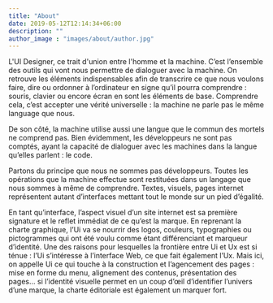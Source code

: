 ```yaml
---
title: "About"
date: 2019-05-12T12:14:34+06:00
description: ""
author_image : "images/about/author.jpg"
---
```


L'UI Designer, ce trait d'union entre l'homme et la machine. C’est l’ensemble des outils qui vont nous permettre de dialoguer avec la machine. On retrouve les éléments indispensables afin de transcrire ce que nous voulons faire, dire ou ordonner à l’ordinateur en signe qu’il pourra comprendre : souris, clavier ou encore écran en sont les éléments de base. Comprendre cela, c’est accepter une vérité universelle : la machine ne parle pas le même language que nous.

De son côté, la machine utilise aussi une langue que le commun des mortels ne comprend pas. Bien évidemment, les développeurs ne sont pas comptés, ayant la capacité de dialoguer avec les machines dans la langue qu’elles parlent : le code.

Partons du principe que nous ne sommes pas développeurs. Toutes les opérations que la machine effectue sont restituées dans un langage que nous sommes à même de comprendre. Textes, visuels, pages internet représentent autant d’interfaces mettant tout le monde sur un pied d’égalité.

En tant qu’interface, l’aspect visuel d’un site internet est sa première signature et le reflet immédiat de ce qu’est la marque. En reprenant la charte graphique, l’Ui va se nourrir des logos, couleurs, typographies ou pictogrammes qui ont été voulu comme étant différenciant et marqueur d’identité. Une des raisons pour lesquelles la frontière entre Ui et Ux est si ténue : l’Ui s’intéresse à l’interface Web, ce que fait également l’Ux. Mais ici, on appelle Ui ce qui touche à la construction et l’agencement des pages : mise en forme du menu, alignement des contenus, présentation des pages… si l’identité visuelle permet en un coup d’œil d’identifier l’univers d’une marque, la charte éditoriale est également un marquer fort.
